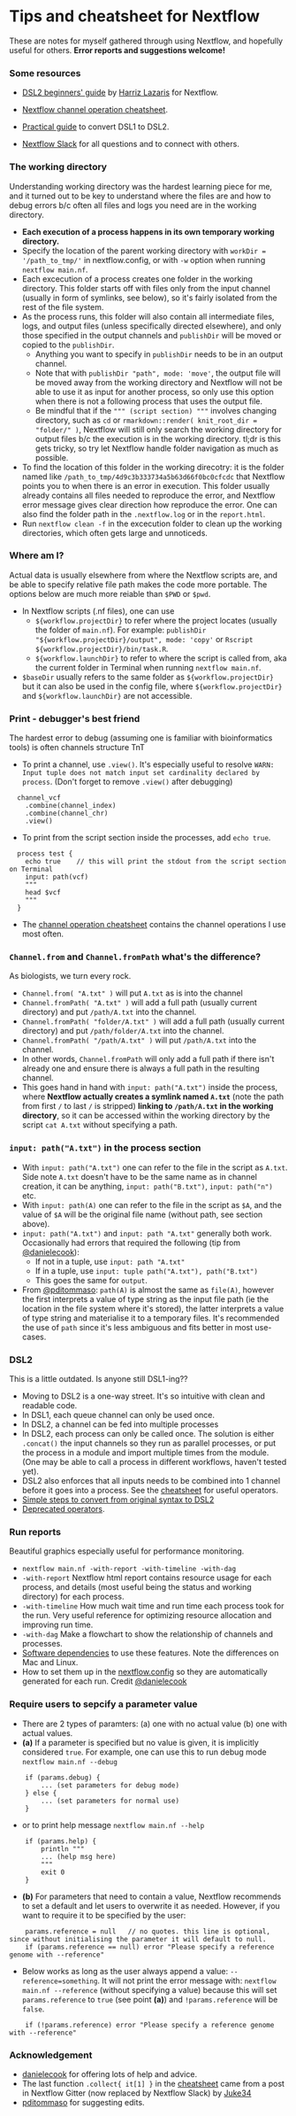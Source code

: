# Tips and cheatsheet for Nextflow

These are notes for myself gathered through using Nextflow, and hopefully useful for others. **Error reports and suggestions welcome!**

### Some resources
- [DSL2 beginners' guide](https://github.com/chlazaris/Nextflow_training/blob/main/nextflow_cheatsheet.md) by [Harriz Lazaris](https://github.com/chlazaris) for Nextflow.

- [Nextflow channel operation cheatsheet](https://github.com/danrlu/nextflow_cheatsheet/blob/main/nextflow_channel_cheatsheet_220929.pdf). 

- [Practical guide](https://github.com/danrlu/Nextflow_cheatsheet/blob/main/nextflow_convert_DSL2.pdf) to convert DSL1 to DSL2.

- [Nextflow Slack](https://www.nextflow.io/slack-invite.html) for all questions and to connect with others.

### The working directory
Understanding working directory was the hardest learning piece for me, and it turned out to be key to understand where the files are and how to debug errors b/c often all files and logs you need are in the working directory.  
- **Each execution of a process happens in its own temporary working directory.** 
- Specify the location of the parent working directory with `workDir = '/path_to_tmp/'` in nextflow.config, or with `-w` option when running `nextflow main.nf`.
- Each excecution of a process creates one folder in the working directory. This folder starts off with files only from the input channel (usually in form of symlinks, see below), so it's fairly isolated from the rest of the file system. 
- As the process runs, this folder will also contain all intermediate files, logs, and output files (unless specifically directed elsewhere), and only those specified in the output channels and `publishDir` will be moved or copied to the `publishDir`. 
  - Anything you want to specify in `publishDir` needs to be in an output channel.
  - Note that with `publishDir "path", mode: 'move'`, the output file will be moved away from the working directory and Nextflow will not be able to use it as input for another process, so only use this option when there is not a following process that uses the output file. 
  - Be mindful that if the `""" (script section) """` involves changing directory, such as `cd` or `rmarkdown::render( knit_root_dir = "folder/" )`, Nextflow will still only search the working directory for output files b/c the execution is in the working directory. tl;dr is this gets tricky, so try let Nextflow handle folder navigation as much as possible. 
- To find the location of this folder in the working direcotry: it is the folder named like `/path_to_tmp/4d9c3b333734a5b63d66f0bc0cfcdc` that Nextflow points you to when there is an error in execution. This folder usually already contains all files needed to reproduce the error, and Nextflow error message gives clear direction how reproduce the error. One can also find the folder path in the `.nextflow.log` or in the `report.html`. 
- Run `nextflow clean -f` in the excecution folder to clean up the working directories, which often gets large and unnoticeds.


### Where am I?
Actual data is usually elsewhere from where the Nextflow scripts are, and be able to specify relative file path makes the code more portable. The options below are much more reiable than `$PWD` or `$pwd`.
- In Nextflow scripts (.nf files), one can use 
  - `${workflow.projectDir}` to refer where the project locates (usually the folder of `main.nf`). For example: `publishDir "${workflow.projectDir}/output", mode: 'copy'` or `Rscript ${workflow.projectDir}/bin/task.R`.
  - `${workflow.launchDir}` to refer to where the script is called from, aka the current folder in Terminal when running `nextflow main.nf`.
- `$baseDir` usually refers to the same folder as `${workflow.projectDir}` but it can also be used in the config file, where `${workflow.projectDir}` and `${workflow.launchDir}` are not accessible.   


### Print - debugger's best friend
The hardest error to debug (assuming one is familiar with bioinformatics tools) is often channels structure TnT
- To print a channel, use `.view()`. It's especially useful to resolve `WARN: Input tuple does not match input set cardinality declared by process`. (Don't forget to remove `.view()` after debugging) 
```
  channel_vcf
    .combine(channel_index)
    .combine(channel_chr)
    .view()
```
- To print from the script section inside the processes, add `echo true`.
```
  process test {
    echo true    // this will print the stdout from the script section on Terminal
    input: path(vcf)
    """
    head $vcf
    """
  }
```
- The [channel operation cheatsheet](https://github.com/danrlu/nextflow_cheatsheet/blob/main/nextflow_channel_cheatsheet_220929.pdf) contains the channel operations I use most often.


### `Channel.from` and `Channel.fromPath` what's the difference?
As biologists, we turn every rock.
- `Channel.from( "A.txt" )` will put `A.txt` as is into the channel 
- `Channel.fromPath( "A.txt" )` will add a full path (usually current directory) and put `/path/A.txt` into the channel. 
- `Channel.fromPath( "folder/A.txt" )` will add a full path (usually current directory) and put `/path/folder/A.txt` into the channel. 
- `Channel.fromPath( "/path/A.txt" )` will put `/path/A.txt` into the channel. 
- In other words, `Channel.fromPath` will only add a full path if there isn't already one and ensure there is always a full path in the resulting channel.
- This goes hand in hand with `input: path("A.txt")` inside the process, where **Nextflow actually creates a symlink named `A.txt`** (note the path from first `/` to last `/` is stripped) **linking to `/path/A.txt` in the working directory**, so it can be accessed within the working directory by the script `cat A.txt` without specifying a path.


### `input: path("A.txt")` in the process section 
- With `input: path("A.txt")` one can refer to the file in the script as `A.txt`. Side note `A.txt` doesn't have to be the same name as in channel creation, it can be anything, `input: path("B.txt")`, `input: path("n")` etc. 
- With `input: path(A)` one can refer to the file in the script as `$A`, and the value of `$A` will be the original file name (without path, see section above). 
- `input: path("A.txt")` and `input: path "A.txt"` generally both work. Occasionally had errors that required the following (tip from [@danielecook](https://github.com/danielecook)): 
  - If not in a tuple, use `input: path "A.txt"` 
  - If in a tuple, use `input: tuple path("A.txt"), path("B.txt")`
  - This goes the same for `output`.
- From [@pditommaso](https://github.com/pditommaso): `path(A)` is almost the same as `file(A)`, however the first interprets a value of type string as the input file path (ie the location in the file system where it's stored), the latter interprets a value of type string and materialise it to a temporary files. It's recommended the use of `path` since it's less ambiguous and fits better in most use-cases.


### DSL2
This is a little outdated. Is anyone still DSL1-ing??
- Moving to DSL2 is a one-way street. It's so intuitive with clean and readable code.
- In DSL1, each queue channel can only be used once. 
- In DSL2, a channel can be fed into multiple processes
- In DSL2, each process can only be called once. The solution is either `.concat()` the input channels so they run as parallel processes, or put the process in a module and import multiple times from the module. (One may be able to call a process in different workflows, haven't tested yet).
- DSL2 also enforces that all inputs needs to be combined into 1 channel before it goes into a process. See the [cheatsheet](https://github.com/danrlu/nextflow_cheatsheet/blob/main/nextflow_channel_cheatsheet_220929.pdf) for useful operators. 
- [Simple steps to convert from original syntax to DSL2](https://github.com/danrlu/Nextflow_cheatsheet/blob/main/nextflow_convert_DSL2.pdf)
- [Deprecated operators](https://www.nextflow.io/docs/latest/dsl2.html#dsl2-migration-notes).


### Run reports
Beautiful graphics especially useful for performance monitoring.
- `nextflow main.nf -with-report -with-timeline -with-dag`
- `-with-report` Nextflow html report contains resource usage for each process, and details (most useful being the status and working directory) for each process. 
- `-with-timeline` How much wait time and run time each process took for the run. Very useful reference for optimizing resource allocation and improving run time.
- `-with-dag` Make a flowchart to show the relationship of channels and processes. 
- [Software dependencies](https://www.nextflow.io/docs/latest/tracing.html#execution-report) to use these features. Note the differences on Mac and Linux.
- How to set them up in the [nextflow.config](https://github.com/AndersenLab/wi-gatk/blob/master/nextflow.config) so they are automatically generated for each run. Credit [@danielecook](https://github.com/danielecook) 


### Require users to sepcify a parameter value
- There are 2 types of paramters: (a) one with no actual value (b) one with actual values. 
- **(a)** If a parameter is specified but no value is given, it is implicitly considered `true`. For example, one can use this to run debug mode `nextflow main.nf --debug`
```
    if (params.debug) {
        ... (set parameters for debug mode)
    } else {
        ... (set parameters for normal use)
    }
```
   - or to print help message `nextflow main.nf --help`
```
    if (params.help) {
        println """
        ... (help msg here)
        """
        exit 0
    }
```

- **(b)** For parameters that need to contain a value, Nextflow recommends to set a default and let users to overwrite it as needed. However, if you want to require it to be specified by the user:
```
    params.reference = null   // no quotes. this line is optional, since without initialising the parameter it will default to null. 
    if (params.reference == null) error "Please specify a reference genome with --reference"
```  

- Below works as long as the user always append a value: `--reference=something`. It will not print the error message with: `nextflow main.nf --reference` (without specifying a value) because this will set `params.reference` to `true` (see point **(a)**) and `!params.reference` will be `false`. 
```
    if (!params.reference) error "Please specify a reference genome with --reference"
```

### Acknowledgement
- [danielecook](https://github.com/danielecook) for offering lots of help and advice.
- The last function `.collect{ it[1] }` in the [cheatsheet](https://github.com/danrlu/Nextflow_cheatsheet/blob/main/nextflow_cheatsheet.pdf) came from a post in Nextflow Gitter (now replaced by Nextflow Slack) by [Juke34](https://github.com/Juke34)
- [pditommaso](https://github.com/pditommaso) for suggesting edits.
